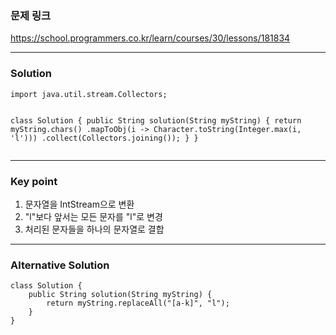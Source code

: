 <h3 id="문제-링크">문제 링크</h3>
<p><a href="https://school.programmers.co.kr/learn/courses/30/lessons/181834">https://school.programmers.co.kr/learn/courses/30/lessons/181834</a></p>
<hr />
<h3 id="solution">Solution</h3>
<pre><code>import java.util.stream.Collectors;

class Solution {
    public String solution(String myString) {
        return myString.chars()
                .mapToObj(i -&gt; Character.toString(Integer.max(i, 'l')))
                .collect(Collectors.joining());
    }
}</code></pre><hr />
<h3 id="key-point">Key point</h3>
<ol>
<li>문자열을 IntStream으로 변환</li>
<li>&quot;l&quot;보다 앞서는 모든 문자를 &quot;l&quot;로 변경</li>
<li>처리된 문자들을 하나의 문자열로 결합</li>
</ol>
<hr />
<h3 id="alternative-solution">Alternative Solution</h3>
<pre><code class="language-java">class Solution {
    public String solution(String myString) {
        return myString.replaceAll(&quot;[a-k]&quot;, &quot;l&quot;);
    }
}</code></pre>